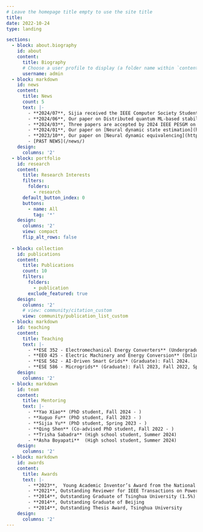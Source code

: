 ```yaml
---
# Leave the homepage title empty to use the site title
title:
date: 2022-10-24
type: landing

sections:
  - block: about.biography
    id: about
    content:
      title: Biography
      # Choose a user profile to display (a folder name within `content/authors/`)
      username: admin
  - block: markdown
    id: news
    content:
      title: News
      count: 5
      text: |-
        - **2024/07**, Sijia received the IEEE Computer Society Student Travel Grants to support her oral presentation at QCE24.
        - **2024/06**, Our paper on Distributed quantum ML-based stability assessment is accepted by 2024 IEEE International Conference on Quantum Computing and Engineering (QCE24).
        - **2024/03**, Three papers are accepted by 2024 IEEE PESGM on Learning-enabled runtime reachable dynamics, [Stochastic reachable dynamics](https://drive.google.com/file/d/1ReS7-4GYKV3YtYXAS4XCWtxg1swa8e9h/view), and [Adversarial-resilient quantum ML](https://drive.google.com/file/d/1Ra7rCYsL5ep-v9kdDYp8q8LKPzd_YN7W/view).
        - **2024/01**, Our paper on [Neural dynamic state estimation](https://ieeexplore.ieee.org/abstract/document/10457950) is accepted by IEEE Transactions on Industry Applications.
        - **2023/10**, Our paper on [Neural dynamic equivalencing](https://arxiv.org/pdf/2309.16950) is selected as the Top 5 in the 2023 CIGRE Next Generation Network (NGN) Paper Competition.
        - [PAST NEWS](/news/)
    design:
      columns: '2'
  - block: portfolio
    id: research
    content:
      title: Research Interests
      filters:
        folders:
          - research
      default_button_index: 0
      buttons:
        - name: All
          tag: '*'
    design:
      columns: '2'
      view: compact
      flip_alt_rows: false
  
  - block: collection
    id: publications
    content:
      title: Publications
      count: 10
      filters:
        folders:
          - publication
        exclude_featured: true
    design:
      columns: '2'
      # view: community/citation_custom
      view: community/publication_list_custom
  - block: markdown
    id: teaching
    content:
      title: Teaching
      text: |-
        - **ESE 352 - Electromechanical Energy Converters** (Undergraduate): Fall 2024, Fall 2023, Fall 2022.
        - **EEO 425 - Electric Machinery and Energy Conversion** (Online): Fall 2024, Fall 2023, Fall 2022.
        - **ESE 562 - AI-Driven Smart Grids** (Graduate): Fall 2024.
        - **ESE 586 - Microgrids** (Graduate): Fall 2023, Fall 2022, Spring 2022, Spring 2021.
    design:
      columns: '2'
  - block: markdown
    id: team
    content:
      title: Mentoring
      text: |-
        - **Yao Xiao** (PhD student, Fall 2024 - )
        - **Xuguo Fu** (PhD student, Fall 2023 - )
        - **Sijia Yu** (PhD student, Spring 2023 - )
        - **Qing Shen** (Co-advised PhD student, Fall 2022 - )
        - **Trisha Sabadra** (High school student, Summer 2024)
        - **Asha Boyapati**  (High school student, Summer 2024)
    design:
      columns: '2'
  - block: markdown
    id: awards
    content:
      title: Awards
      text: |-
        - **2023**,  Young Academic Inventor’s Award from the National Academy of Inventors (NAI) Stony Brook University Chapter, recognized for her ”fundamental work in quantum computing techniques for large-scale power system problems”
        - **2021**, Outstanding Reviewer for IEEE Transactions on Power Systems
        - **2014**, Outstanding Graduate of Tsinghua University (1.5%) 
        - **2014**, Outstanding Graduate of Beijing
        - **2014**, Outstanding Thesis Award, Tsinghua University
    design:
      columns: '2'
---
```

